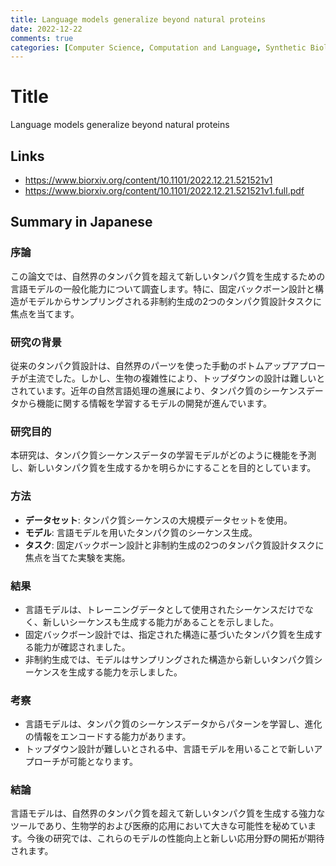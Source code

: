 ```yaml
---
title: Language models generalize beyond natural proteins
date: 2022-12-22
comments: true
categories: [Computer Science, Computation and Language, Synthetic Biology]
---
```


# Title
Language models generalize beyond natural proteins

## Links
- <https://www.biorxiv.org/content/10.1101/2022.12.21.521521v1>
- <https://www.biorxiv.org/content/10.1101/2022.12.21.521521v1.full.pdf>

## Summary in Japanese
### 序論
この論文では、自然界のタンパク質を超えて新しいタンパク質を生成するための言語モデルの一般化能力について調査します。特に、固定バックボーン設計と構造がモデルからサンプリングされる非制約生成の2つのタンパク質設計タスクに焦点を当てます。

### 研究の背景
従来のタンパク質設計は、自然界のパーツを使った手動のボトムアップアプローチが主流でした。しかし、生物の複雑性により、トップダウンの設計は難しいとされています。近年の自然言語処理の進展により、タンパク質のシーケンスデータから機能に関する情報を学習するモデルの開発が進んでいます。

### 研究目的
本研究は、タンパク質シーケンスデータの学習モデルがどのように機能を予測し、新しいタンパク質を生成するかを明らかにすることを目的としています。

### 方法
- **データセット**: タンパク質シーケンスの大規模データセットを使用。
- **モデル**: 言語モデルを用いたタンパク質のシーケンス生成。
- **タスク**: 固定バックボーン設計と非制約生成の2つのタンパク質設計タスクに焦点を当てた実験を実施。

### 結果
- 言語モデルは、トレーニングデータとして使用されたシーケンスだけでなく、新しいシーケンスも生成する能力があることを示しました。
- 固定バックボーン設計では、指定された構造に基づいたタンパク質を生成する能力が確認されました。
- 非制約生成では、モデルはサンプリングされた構造から新しいタンパク質シーケンスを生成する能力を示しました。

### 考察
- 言語モデルは、タンパク質のシーケンスデータからパターンを学習し、進化の情報をエンコードする能力があります。
- トップダウン設計が難しいとされる中、言語モデルを用いることで新しいアプローチが可能となります。

### 結論
言語モデルは、自然界のタンパク質を超えて新しいタンパク質を生成する強力なツールであり、生物学的および医療的応用において大きな可能性を秘めています。今後の研究では、これらのモデルの性能向上と新しい応用分野の開拓が期待されます。
